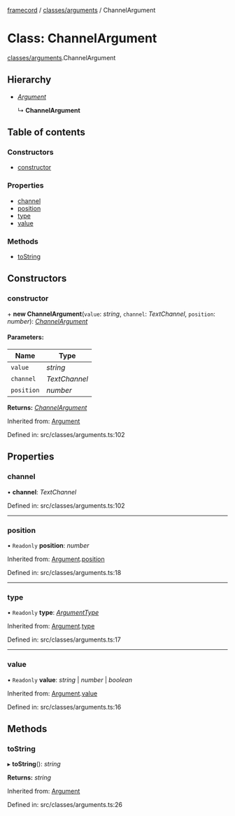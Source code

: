 [framecord](../README.md) / [classes/arguments](../modules/classes_arguments.md) / ChannelArgument

# Class: ChannelArgument

[classes/arguments](../modules/classes_arguments.md).ChannelArgument

## Hierarchy

* [*Argument*](classes_arguments.argument.md)

  ↳ **ChannelArgument**

## Table of contents

### Constructors

- [constructor](classes_arguments.channelargument.md#constructor)

### Properties

- [channel](classes_arguments.channelargument.md#channel)
- [position](classes_arguments.channelargument.md#position)
- [type](classes_arguments.channelargument.md#type)
- [value](classes_arguments.channelargument.md#value)

### Methods

- [toString](classes_arguments.channelargument.md#tostring)

## Constructors

### constructor

\+ **new ChannelArgument**(`value`: *string*, `channel`: *TextChannel*, `position`: *number*): [*ChannelArgument*](classes_arguments.channelargument.md)

#### Parameters:

Name | Type |
------ | ------ |
`value` | *string* |
`channel` | *TextChannel* |
`position` | *number* |

**Returns:** [*ChannelArgument*](classes_arguments.channelargument.md)

Inherited from: [Argument](classes_arguments.argument.md)

Defined in: src/classes/arguments.ts:102

## Properties

### channel

• **channel**: *TextChannel*

Defined in: src/classes/arguments.ts:102

___

### position

• `Readonly` **position**: *number*

Inherited from: [Argument](classes_arguments.argument.md).[position](classes_arguments.argument.md#position)

Defined in: src/classes/arguments.ts:18

___

### type

• `Readonly` **type**: [*ArgumentType*](../enums/classes_arguments.argumenttype.md)

Inherited from: [Argument](classes_arguments.argument.md).[type](classes_arguments.argument.md#type)

Defined in: src/classes/arguments.ts:17

___

### value

• `Readonly` **value**: *string* \| *number* \| *boolean*

Inherited from: [Argument](classes_arguments.argument.md).[value](classes_arguments.argument.md#value)

Defined in: src/classes/arguments.ts:16

## Methods

### toString

▸ **toString**(): *string*

**Returns:** *string*

Inherited from: [Argument](classes_arguments.argument.md)

Defined in: src/classes/arguments.ts:26
